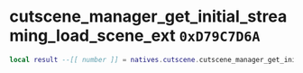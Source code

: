 # cutscene_manager_get_initial_streaming_load_scene_ext `0xD79C7D6A`

```lua
local result --[[ number ]] = natives.cutscene.cutscene_manager_get_initial_streaming_load_scene_ext(_unk0 --[[ number ]], _unk1 --[[ number ]])
```